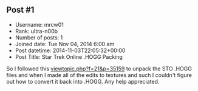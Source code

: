 ## Post #1
- Username: mrcw01
- Rank: ultra-n00b
- Number of posts: 1
- Joined date: Tue Nov 04, 2014 6:00 am
- Post datetime: 2014-11-03T22:05:32+00:00
- Post Title: Star Trek Online .HOGG Packing

So I followed this [viewtopic.php?f=21&p=35159](http://forum.xentax.com/viewtopic.php?f=21&p=35159) to unpack the STO .HOGG files and when I made all of the edits to textures and such I couldn't figure out how to convert it back into .HOGG. Any help appreciated.
